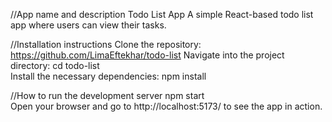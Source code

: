 //App name and description
Todo List App
A simple React-based todo list app where users can view their tasks.

//Installation instructions
Clone the repository: https://github.com/LimaEftekhar/todo-list 
Navigate into the project directory: cd todo-list  
Install the necessary dependencies: 
npm install 

//How to run the development server
npm start   
Open your browser and go to http://localhost:5173/ to see the app in action.
